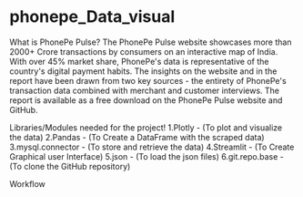 # phonepe_Data_visual

 What is PhonePe Pulse?
The PhonePe Pulse website showcases more than 2000+ Crore transactions by consumers on an interactive map of India. With over 45% market share, PhonePe's data is representative of the country's digital payment habits. The insights on the website and in the report have been drawn from two key sources - the entirety of PhonePe's transaction data combined with merchant and customer interviews. The report is available as a free download on the PhonePe Pulse website and GitHub.

Libraries/Modules needed for the project!
1.Plotly - (To plot and visualize the data) 2.Pandas - (To Create a DataFrame with the scraped data) 3.mysql.connector - (To store and retrieve the data) 4.Streamlit - (To Create Graphical user Interface) 5.json - (To load the json files) 6.git.repo.base - (To clone the GitHub repository)

Workflow
